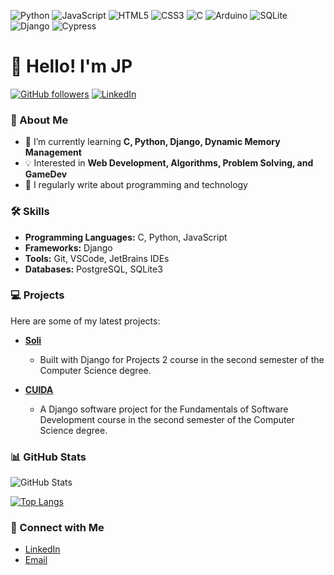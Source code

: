 ![Python](https://img.shields.io/badge/python-3670A0?style=for-the-badge&logo=python&logoColor=ffdd54)
![JavaScript](https://img.shields.io/badge/javascript-%23323330.svg?style=for-the-badge&logo=javascript&logoColor=%23F7DF1E)
![HTML5](https://img.shields.io/badge/html5-%23E34F26.svg?style=for-the-badge&logo=html5&logoColor=white)
![CSS3](https://img.shields.io/badge/css3-%231572B6.svg?style=for-the-badge&logo=css3&logoColor=white)
![C](https://img.shields.io/badge/C-A8B9CC.svg?style=for-the-badge&logo=C&logoColor=black)
![Arduino](https://img.shields.io/badge/Arduino-00979D?style=for-the-badge&logo=Arduino&logoColor=white)
![SQLite](https://img.shields.io/badge/SQLite-003B57.svg?style=for-the-badge&logo=SQLite&logoColor=white)
![Django](https://img.shields.io/badge/Django-092E20.svg?style=for-the-badge&logo=Django&logoColor=white)
![Cypress](https://img.shields.io/badge/Cypress-69D3A7.svg?style=for-the-badge&logo=Cypress&logoColor=white)


# 👋 Hello! I'm JP

[![GitHub followers](https://img.shields.io/github/followers/Jp-moraiss?label=Follow&style=social)](https://github.com/Jp-moraiss)
[![LinkedIn](https://img.shields.io/badge/LinkedIn-Connect-blue)](https://www.linkedin.com/in/pedro-morais-7b05942b7/)

### 🚀 About Me

- 🌱 I’m currently learning **C, Python, Django, Dynamic Memory Management**
- 💡 Interested in **Web Development, Algorithms, Problem Solving, and GameDev**
- 📝 I regularly write about programming and technology

### 🛠️ Skills

- **Programming Languages:** C, Python, JavaScript
- **Frameworks:** Django
- **Tools:** Git, VSCode, JetBrains IDEs
- **Databases:** PostgreSQL, SQLite3

### 💻 Projects

Here are some of my latest projects:

- **[Soli](https://github.com/lavasilva/Soli)**
  - Built with Django for Projects 2 course in the second semester of the Computer Science degree.

- **[CUIDA](https://github.com/Jeraross/CUIDA/)**
  - A Django software project for the Fundamentals of Software Development course in the second semester of the Computer Science degree.

### 📊 GitHub Stats

![GitHub Stats](https://github-readme-stats.vercel.app/api?username=Jp-moraiss&show_icons=true&theme=radical)

[![Top Langs](https://github-readme-stats.vercel.app/api/top-langs/?username=Jp-moraiss&layout=compact&theme=radical)](https://github.com/Jp-moraiss/github-readme-stats)

### 🔗 Connect with Me

- [LinkedIn](https://www.linkedin.com/in/pedro-morais-7b05942b7/)
- [Email](mailto:jpamorais3011@gmail.com)
